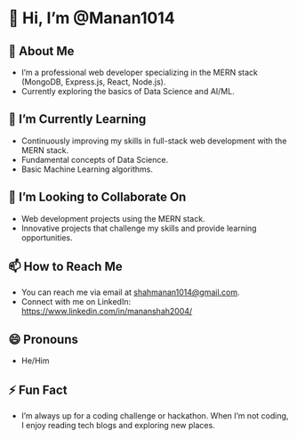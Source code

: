 # 👋 Hi, I’m @Manan1014

## 👀 About Me
- I’m a professional web developer specializing in the MERN stack (MongoDB, Express.js, React, Node.js).
- Currently exploring the basics of Data Science and AI/ML.

## 🌱 I’m Currently Learning
- Continuously improving my skills in full-stack web development with the MERN stack.
- Fundamental concepts of Data Science.
- Basic Machine Learning algorithms.

## 💞️ I’m Looking to Collaborate On
- Web development projects using the MERN stack.
- Innovative projects that challenge my skills and provide learning opportunities.

## 📫 How to Reach Me
- You can reach me via email at shahmanan1014@gmail.com.
- Connect with me on LinkedIn: https://www.linkedin.com/in/mananshah2004/

## 😄 Pronouns
- He/Him

## ⚡ Fun Fact
- I’m always up for a coding challenge or hackathon. When I’m not coding, I enjoy reading tech blogs and exploring new places.

<!---
Manan1014/Manan1014 is a ✨ special ✨ repository because its `README.md` (this file) appears on your GitHub profile.
You can click the Preview link to take a look at your changes.
--->
